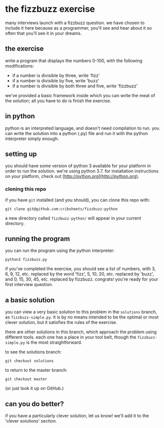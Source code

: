 # the fizzbuzz exercise

many interviews launch with a fizzbuzz question.
we have chosen to include it here because as a programmer,
you'll see and hear about it so often that you'll see
it in your dreams.

## the exercise

write a program that displays the numbers 0-100, with
the following modifications:

* if a number is divisible by three, write 'fizz'
* if a number is divisible by five, write 'buzz'
* if a number is divisible by both three and five, write 'fizzbuzz'

we've provided a basic framework inside which you can
write the meat of the solution; all you have to do is
finish the exercise.

## in python

python is an interpreted language, and doesn't need compilation
to run. you can write the solution into a python (.py) file and
run it with the python interpreter simply enough.

## setting up

you should have some version of python 3 available for your
platform in order to run the solution. we're using python 3.7.
for installation instructions on your platform, check out 
[http://python.org](http://python.org).

### cloning this repo

if you have `git` installed (and you should), you can clone
this repo with:

`git clone git@github.com:cribsheets/fizzbuzz-python`

a new directory called `fizzbuzz-python/` will appear in your
current directory.

## running the program

you can run the program using the python interpreter:

`python3 fizzbuzz.py`

if you've completed the exercise, you should see a list
of numbers, with 3, 6, 9, 12, etc. replaced by the word 'fizz',
5, 10, 20, etc. replaced by 'buzz', and 0, 15, 30, 45, etc.
replaced by fizzbuzz. congrats! you're ready for your first
interview question.

## a basic solution

you can view a very basic solution to this problem in the
`solutions` branch, as `fizzbuzz-simple.py`. it is by no means
intended to be the optimal or most clever solution, but it
satisfies the rules of the exercise.

there are other solutions in this branch, which approach
the problem using different tools. each one has a place
in your tool belt, though the `fizzbuzz-simple.py` is the
most straightforward.

to see the solutions branch:

`git checkout solutions`

to return to the master branch:

`git checkout master`

(or just look it up on GitHub.)

## can you do better?

if you have a particularly clever solution, let us know!
we'll add it to the 'clever solutions' section.
